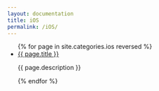 ```yaml
---
layout: documentation
title: iOS
permalink: /iOS/
---
```


<ul class="index-list">
  {% for page in site.categories.ios reversed %}
    <li>
      <a href="{{page.url}}">{{ page.title }}</a>
      <p>{{ page.description }}</p>
    </li>
  {% endfor %}
</ul>